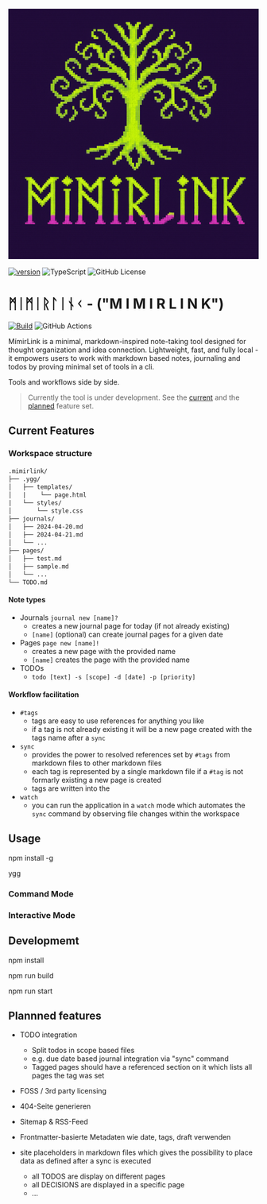 ![alt text](./docs/assets/img/logo.png)

[![version](https://img.shields.io/npm/v/mimirlink.svg?color=red&style=for-the-badge)](https://npmjs.org/mimirlink) ![TypeScript](https://img.shields.io/badge/typescript-%23007ACC.svg?style=for-the-badge&logo=typescript&logoColor=white) ![GitHub License](https://img.shields.io/github/license/comcy/MimirLink?color=blue&style=for-the-badge)

# ᛗᛁᛗᛁᚱᛚᛁᚾᚲ - ("M I M I R L I N K")

<!-- ![GitHub Actions Workflow Status](https://img.shields.io/github/actions/workflow/status/comcy/MimirLink/Build?color=yellow&style=for-the-badge) -->


[![Build](https://github.com/comcy/MimirLink/actions/workflows/validate.yml/badge.svg?branch=master)](https://github.com/comcy/MimirLink/actions/workflows/validate.yml) ![GitHub Actions](https://img.shields.io/badge/github%20actions-%232671E5.svg?style=flat&logo=githubactions&logoColor=white)

MímirLink is a minimal, markdown-inspired note-taking tool designed for thought organization and idea connection. Lightweight, fast, and fully local - it empowers users to work with markdown based notes, journaling and todos by proving minimal set of tools in a cli.

Tools and workflows side by side.

> Currently the tool is under development.
> See the [current](#current-features) and the [planned](#plannned-features) feature set.

## Current Features

### Workspace structure
```
.mimirlink/
├── .ygg/
│   ├── templates/
│   |    └── page.html
|   └── styles/
│       └── style.css
├── journals/
│   ├── 2024-04-20.md
│   ├── 2024-04-21.md
│   └── ...
├── pages/
│   ├── test.md
│   ├── sample.md
│   └── ...
└── TODO.md

```

#### Note types

- Journals
  `journal new [name]?` 
  - creates a new journal page for today (if not already existing)
  - `[name]` (optional) can create journal pages for a given date
- Pages
    `page new [name]!` 
  - creates a new page with the provided name
  - `[name]` creates the page with the provided name
- TODOs
  - `todo [text] -s [scope] -d [date] -p [priority]`   

#### Workflow facilitation

- `#tags`
  - tags are easy to use references for anything you like
  - if a tag is not already existing it will be a new page created with the tags name after a `sync`
- `sync`
  - provides the power to resolved references set by `#tags` from markdown files to other markdown files
  - each tag is represented by a single markdown file if a `#tag` is not formarly existing a new page is created 
  - tags are written into the 
- `watch`
  - you can run the application in a `watch` mode which automates the `sync` command by observing file changes within the workspace

## Usage

npm install -g

ygg

### Command Mode

### Interactive Mode

## Developmemt

npm install

npm run build

npm run start

## Plannned features

- TODO integration
  - Split todos in scope based files
  - e.g. due date based journal integration via "sync" command
  - Tagged pages should have a referenced section on it which lists all pages the tag was set


- FOSS / 3rd party licensing
- 404-Seite generieren
- Sitemap & RSS-Feed
- Frontmatter-basierte Metadaten wie date, tags, draft verwenden
- site placeholders in markdown files which gives the possibility to place data as defined after a sync is executed
  - all TODOS are display on different pages
  - all DECISIONS are displayed in a specific page
  - ...